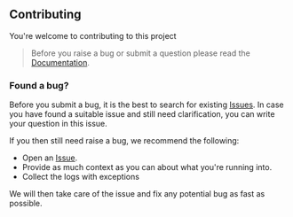 ## Contributing

You're welcome to contributing to this project

> Before you raise a bug or submit a question please read the [Documentation]().


### Found a bug?

Before you submit a bug, it is the best to search for existing [Issues](/issues). In case you have found a suitable issue and still need clarification, you can write your question in this issue. 

If you then still need raise a bug, we recommend the following:

- Open an [Issue](issues/new).
- Provide as much context as you can about what you're running into.
- Collect the logs with exceptions

We will then take care of the issue and fix any potential bug as fast as possible.
